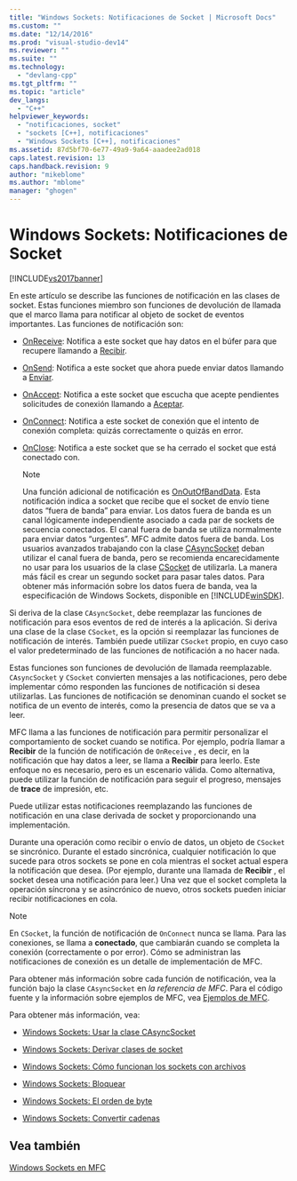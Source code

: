 ```yaml
---
title: "Windows Sockets: Notificaciones de Socket | Microsoft Docs"
ms.custom: ""
ms.date: "12/14/2016"
ms.prod: "visual-studio-dev14"
ms.reviewer: ""
ms.suite: ""
ms.technology: 
  - "devlang-cpp"
ms.tgt_pltfrm: ""
ms.topic: "article"
dev_langs: 
  - "C++"
helpviewer_keywords: 
  - "notificaciones, socket"
  - "sockets [C++], notificaciones"
  - "Windows Sockets [C++], notificaciones"
ms.assetid: 87d5bf70-6e77-49a9-9a64-aaadee2ad018
caps.latest.revision: 13
caps.handback.revision: 9
author: "mikeblome"
ms.author: "mblome"
manager: "ghogen"
---
```

# Windows Sockets: Notificaciones de Socket
[!INCLUDE[vs2017banner](../assembler/inline/includes/vs2017banner.md)]

En este artículo se describe las funciones de notificación en las clases de socket.  Estas funciones miembro son funciones de devolución de llamada que el marco llama para notificar al objeto de socket de eventos importantes.  Las funciones de notificación son:  
  
-   [OnReceive](../Topic/CAsyncSocket::OnReceive.md): Notifica a este socket que hay datos en el búfer para que recupere llamando a [Recibir](../Topic/CAsyncSocket::Receive.md).  
  
-   [OnSend](../Topic/CAsyncSocket::OnSend.md): Notifica a este socket que ahora puede enviar datos llamando a [Enviar](../Topic/CAsyncSocket::Send.md).  
  
-   [OnAccept](../Topic/CAsyncSocket::OnAccept.md): Notifica a este socket que escucha que acepte pendientes solicitudes de conexión llamando a [Aceptar](../Topic/CAsyncSocket::Accept.md).  
  
-   [OnConnect](../Topic/CAsyncSocket::OnConnect.md): Notifica a este socket de conexión que el intento de conexión completa: quizás correctamente o quizás en error.  
  
-   [OnClose](../Topic/CAsyncSocket::OnClose.md): Notifica a este socket que se ha cerrado el socket que está conectado con.  
  
    > [!NOTE]
    >  Una función adicional de notificación es [OnOutOfBandData](../Topic/CAsyncSocket::OnOutOfBandData.md).  Esta notificación indica a socket que recibe que el socket de envío tiene datos “fuera de banda” para enviar.  Los datos fuera de banda es un canal lógicamente independiente asociado a cada par de sockets de secuencia conectados.  El canal fuera de banda se utiliza normalmente para enviar datos “urgentes”.  MFC admite datos fuera de banda.  Los usuarios avanzados trabajando con la clase [CAsyncSocket](../mfc/reference/casyncsocket-class.md) deban utilizar el canal fuera de banda, pero se recomienda encarecidamente no usar para los usuarios de la clase [CSocket](../mfc/reference/csocket-class.md) de utilizarla.  La manera más fácil es crear un segundo socket para pasar tales datos.  Para obtener más información sobre los datos fuera de banda, vea la especificación de Windows Sockets, disponible en [!INCLUDE[winSDK](../atl/includes/winsdk_md.md)].  
  
 Si deriva de la clase `CAsyncSocket`, debe reemplazar las funciones de notificación para esos eventos de red de interés a la aplicación.  Si deriva una clase de la clase `CSocket`, es la opción si reemplazar las funciones de notificación de interés.  También puede utilizar `CSocket` propio, en cuyo caso el valor predeterminado de las funciones de notificación a no hacer nada.  
  
 Estas funciones son funciones de devolución de llamada reemplazable.  `CAsyncSocket` y `CSocket` convierten mensajes a las notificaciones, pero debe implementar cómo responden las funciones de notificación si desea utilizarlas.  Las funciones de notificación se denominan cuando el socket se notifica de un evento de interés, como la presencia de datos que se va a leer.  
  
 MFC llama a las funciones de notificación para permitir personalizar el comportamiento de socket cuando se notifica.  Por ejemplo, podría llamar a **Recibir** de la función de notificación de `OnReceive` , es decir, en la notificación que hay datos a leer, se llama a **Recibir** para leerlo.  Este enfoque no es necesario, pero es un escenario válida.  Como alternativa, puede utilizar la función de notificación para seguir el progreso, mensajes de **trace** de impresión, etc.  
  
 Puede utilizar estas notificaciones reemplazando las funciones de notificación en una clase derivada de socket y proporcionando una implementación.  
  
 Durante una operación como recibir o envío de datos, un objeto de `CSocket` se sincrónico.  Durante el estado sincrónica, cualquier notificación lo que sucede para otros sockets se pone en cola mientras el socket actual espera la notificación que desea. \(Por ejemplo, durante una llamada de **Recibir** , el socket desea una notificación para leer.\) Una vez que el socket completa la operación síncrona y se asincrónico de nuevo, otros sockets pueden iniciar recibir notificaciones en cola.  
  
> [!NOTE]
>  En `CSocket`, la función de notificación de `OnConnect` nunca se llama.  Para las conexiones, se llama a **conectado**, que cambiarán cuando se completa la conexión \(correctamente o por error\).  Cómo se administran las notificaciones de conexión es un detalle de implementación de MFC.  
  
 Para obtener más información sobre cada función de notificación, vea la función bajo la clase `CAsyncSocket` en *la referencia de MFC*.  Para el código fuente y la información sobre ejemplos de MFC, vea [Ejemplos de MFC](../top/visual-cpp-samples.md).  
  
 Para obtener más información, vea:  
  
-   [Windows Sockets: Usar la clase CAsyncSocket](../mfc/windows-sockets-using-class-casyncsocket.md)  
  
-   [Windows Sockets: Derivar clases de socket](../mfc/windows-sockets-deriving-from-socket-classes.md)  
  
-   [Windows Sockets: Cómo funcionan los sockets con archivos](../mfc/windows-sockets-how-sockets-with-archives-work.md)  
  
-   [Windows Sockets: Bloquear](../mfc/windows-sockets-blocking.md)  
  
-   [Windows Sockets: El orden de byte](../mfc/windows-sockets-byte-ordering.md)  
  
-   [Windows Sockets: Convertir cadenas](../mfc/windows-sockets-converting-strings.md)  
  
## Vea también  
 [Windows Sockets en MFC](../mfc/windows-sockets-in-mfc.md)